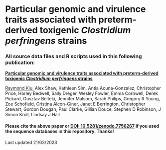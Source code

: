 # Particular genomic and virulence traits associated with preterm-derived toxigenic ***Clostridium perfringens*** strains
### All source data files and R scripts used in this following publication:

[**Particular genomic and virulence traits associated with preterm-derived toxigenic ***Clostridium perfringens*** strains**](https://doi.org/10.1101/2021.08.03.454877)

[Raymond Kiu](https://scholar.google.co.uk/citations?user=42nSRqwAAAAJ&hl=en), Alex Shaw, Kathleen Sim, Antia Acuna-Gonzalez, Christopher Price, Harley Bedwell, Sally Dreger, Wesley Fowler, Emma Cornwell, Derek Pickard, Gusztav Belteki, Jennifer Malsom, Sarah Philips, Gregory R Young, Zoe Schofield, Cristina Alcon-Giner, Janet E Berrington, Christopher Stewart, Gordon Dougan, Paul Clarke, Gillian Douce, Stephen D Robinson, J Simon Kroll, Lindsay J Hall

#### Please cite the above paper or  [DOI: 10.5281/zenodo.7756267](https://zenodo.org/account/settings/github/repository/raymondkiu/Infant-Clostridium-perfringens-Paper#) if you used the sequence databases in this repository. Thanks!
Last updated 21/03/2023
